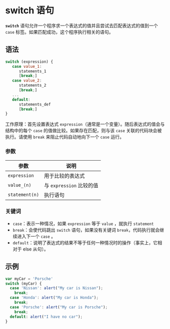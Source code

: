 # switch 语句

**`switch`** 语句允许一个程序求一个表达式的值并且尝试去匹配表达式的值到一个 `case` 标签。如果匹配成功，这个程序执行相关的语句。

## 语法

```javascript
switch (expression) {
   case value_1:
      statements_1
      [break;]
   case value_2:
      statements_2
      [break;]
   ...
   default:
      statements_def
      [break;]
}
```

工作原理：首先设置表达式 `expression`（通常是一个变量）。随后表达式的值会与结构中的每个 `case` 的值做比较。如果存在匹配，则与该 `case` 关联的代码块会被执行。请使用 `break` 来阻止代码自动地向下一个 `case` 运行。

### 参数

| 参数           | 说明                     |
| -------------- | ------------------------ |
| `expression`   | 用于比较的表达式         |
| `value_(n)`    | 与 `expression` 比较的值 |
| `statement(n)` | 执行语句                 |

### 关键词

 - `case`：表示一种情况，如果 `expression` 等于 `value` ，就执行 `statement`
 - `break`：会使代码跳出 `switch` 语句，如果没有关键词 `break`，代码执行就会继续进入下一个 `case` 。
 - `default`：说明了表达式的结果不等于任何一种情况时的操作（事实上，它相对于 else 从句）。

## 示例

```javascript
var myCar = 'Porsche'
switch (myCar) {
  case 'Nissan': alert("My car is Nissan");
    break;
  case 'Honda': alert("My car is Honda");
    break;
  case 'Porsche': alert("My car is Porsche");
    break;
  default: alert("I have no car");
}
```
